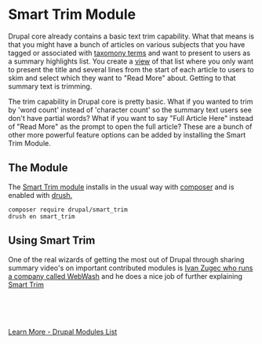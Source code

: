 
# Smart Trim Module

Drupal core already contains a basic text trim capability.  What that means is that you might have a bunch of articles on various subjects that you have tagged or associated with [taxomony terms](../modules/taxonomy.md) and want to present to users as a summary highlights list.  You create a [view](../modules/views.md) of that list where you only want to present the title and several lines from the start of each article to users to skim and select which they want to "Read More" about.  Getting to that summary text is trimming.

The trim capability in Drupal core is pretty basic.  What if you wanted to trim by 'word count' instead of 'character count' so the summary text users see don't have partial words?  What if you want to say "Full Article Here" instead of "Read More" as the prompt to open the full article?  These are a bunch of other more powerful feature options can be added by installing the Smart Trim Module.

## The Module

The [Smart Trim module](https://www.drupal.org/project/smart_trim) installs in the usual way with [composer](../book/Novice.html#setting-up-your-basic-system) and is enabled with [drush.](/modules/development.md#drush)

`composer require drupal/smart_trim`<br>
`drush en smart_trim`

## Using Smart Trim

One of the real wizards of getting the most out of Drupal through sharing summary video's on important contributed modules is [Ivan Zugec who runs a company called WebWash](https://www.webwash.net/) and he does a nice job of further explaining [Smart Trim](https://www.webwash.net/trim-text-fields-summaries-smart-trim-in-drupal/)

<br>
<br>
<br>

[Learn More - Drupal Modules List](../chapters.md#drupal-modules)

